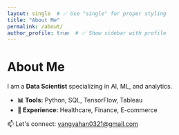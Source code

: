 ```yaml
---
layout: single  # ✅ Use "single" for proper styling
title: "About Me"
permalink: /about/
author_profile: true  # ✅ Show sidebar with profile
---
```


# About Me  
I am a **Data Scientist** specializing in AI, ML, and analytics.

- **📊 Tools:** Python, SQL, TensorFlow, Tableau  
- **📍 Experience:** Healthcare, Finance, E-commerce  

📫 Let's connect: [yangyahan0321@gmail.com](mailto:yangyahan0321@gmail.com)
